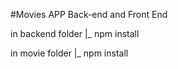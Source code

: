 #Movies APP Back-end and Front End

in backend folder 
  |_ npm install

in movie folder
  |_ npm install 
